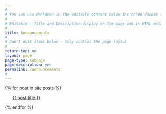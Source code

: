 ```yaml
---
#
# You can use Markdown in the editable content below the three dashes (---)
#
# Editable - Title and Description display on the page and in HTML meta tags
#
title: Announcements
#
# Don't edit items below - they control the page layout
#
return-top: no
layout: page
page-type: subpage
page-description: yes
permalink: /announcements
#
---
```



<section>
  <div>
  {% for post in site.posts %}
    <ul>
      <a href="{{ site.url }}{{ site.baseurl }}{{ post.url }}">{{ post.title }}</a>
    </ul>
  {% endfor %}
  </div>
</section>
